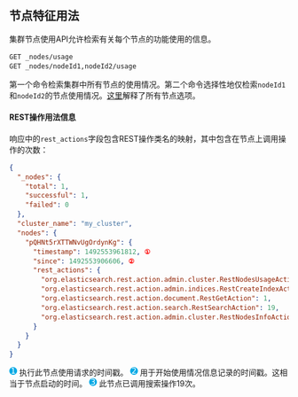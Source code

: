 ## 节点特征用法
集群节点使用API​​允许检索有关每个节点的功能使用的信息。
```sh
GET _nodes/usage
GET _nodes/nodeId1,nodeId2/usage
```

第一个命令检索集群中所有节点的使用情况。第二个命令选择性地仅检索`nodeId1`和`nodeId2`的节点使用情况。[这里](../10-Cluster-APIs/README.md)解释了所有节点选项。

#### REST操作用法信息
响应中的`rest_actions`字段包含REST操作类名的映射，其中包含在节点上调用操作的次数：

```json
{
  "_nodes": {
    "total": 1,
    "successful": 1,
    "failed": 0
  },
  "cluster_name": "my_cluster",
  "nodes": {
    "pQHNt5rXTTWNvUgOrdynKg": {
      "timestamp": 1492553961812, ①
      "since": 1492553906606, ②
      "rest_actions": {
        "org.elasticsearch.rest.action.admin.cluster.RestNodesUsageAction": 1,
        "org.elasticsearch.rest.action.admin.indices.RestCreateIndexAction": 1,
        "org.elasticsearch.rest.action.document.RestGetAction": 1,
        "org.elasticsearch.rest.action.search.RestSearchAction": 19, 
        "org.elasticsearch.rest.action.admin.cluster.RestNodesInfoAction": 36
      }
    }
  }
}
```

![](../../elasticsearch-guide/source/images/common/1.png) 执行此节点使用请求的时间戳。
![](../../elasticsearch-guide/source/images/common/2.png) 用于开始使用情况信息记录的时间戳。这相当于节点启动的时间。
![](../../elasticsearch-guide/source/images/common/3.png) 此节点已调用搜索操作19次。
